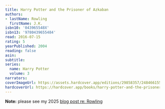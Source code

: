 ```yaml
---
title: Harry Potter and the Prisoner of Azkaban
authors:
- lastName: Rowling
  firstName: J.K.
isbn10: '043965548X'
isbn13: '9780439655484'
read: 2016-07-15
rating: 5
yearPublished: 2004
reading: false
asin:
subtitle:
series:
  name: Harry Potter
  volume: 3
narrators:
coverImageUrl: https://assets.hardcover.app/editions/29858357/2484661554595800.jpg
hardcoverUrl: https://hardcover.app/books/harry-potter-and-the-prisoner-of-azkaban/editions/29858357
---
```

**Note:** please see my 2025 [blog post re: Rowling](/blog/2025/04/jk-rowling)
